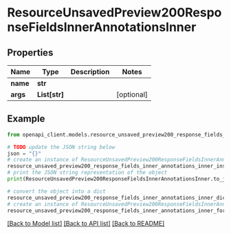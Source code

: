# ResourceUnsavedPreview200ResponseFieldsInnerAnnotationsInner


## Properties

Name | Type | Description | Notes
------------ | ------------- | ------------- | -------------
**name** | **str** |  | 
**args** | **List[str]** |  | [optional] 

## Example

```python
from openapi_client.models.resource_unsaved_preview200_response_fields_inner_annotations_inner import ResourceUnsavedPreview200ResponseFieldsInnerAnnotationsInner

# TODO update the JSON string below
json = "{}"
# create an instance of ResourceUnsavedPreview200ResponseFieldsInnerAnnotationsInner from a JSON string
resource_unsaved_preview200_response_fields_inner_annotations_inner_instance = ResourceUnsavedPreview200ResponseFieldsInnerAnnotationsInner.from_json(json)
# print the JSON string representation of the object
print(ResourceUnsavedPreview200ResponseFieldsInnerAnnotationsInner.to_json())

# convert the object into a dict
resource_unsaved_preview200_response_fields_inner_annotations_inner_dict = resource_unsaved_preview200_response_fields_inner_annotations_inner_instance.to_dict()
# create an instance of ResourceUnsavedPreview200ResponseFieldsInnerAnnotationsInner from a dict
resource_unsaved_preview200_response_fields_inner_annotations_inner_form_dict = resource_unsaved_preview200_response_fields_inner_annotations_inner.from_dict(resource_unsaved_preview200_response_fields_inner_annotations_inner_dict)
```
[[Back to Model list]](../README.md#documentation-for-models) [[Back to API list]](../README.md#documentation-for-api-endpoints) [[Back to README]](../README.md)


